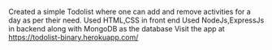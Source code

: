 Created a simple Todolist where one can add and remove activities for a day as per their need.
Used HTML,CSS in front end
Used NodeJs,ExpressJs in backend along with MongoDB as the database
Visit the app at https://todolist-binary.herokuapp.com/
